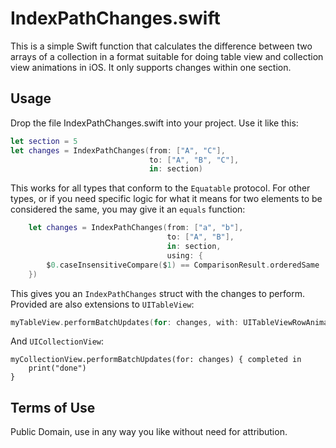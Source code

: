 # IndexPathChanges.swift

This is a simple Swift function that calculates the difference between two arrays of a collection in a format suitable for doing table view and collection view animations in iOS.  It only supports changes within one section. 

## Usage

Drop the file IndexPathChanges.swift into your project. Use it like this:

```swift
let section = 5
let changes = IndexPathChanges(from: ["A", "C"],
                               to: ["A", "B", "C"],
                               in: section)
```

This works for all types that conform to the `Equatable` protocol. For other types, or if you need specific logic for what it means for two elements to be considered the same, you may give it an `equals` function:

```swift
    let changes = IndexPathChanges(from: ["a", "b"], 
                                   to: ["A", "B"], 
                                   in: section, 
                                   using: {
        $0.caseInsensitiveCompare($1) == ComparisonResult.orderedSame
    })
```

This gives you an `IndexPathChanges` struct with the changes to perform. Provided are also extensions to `UITableView`:

```swift
myTableView.performBatchUpdates(for: changes, with: UITableViewRowAnimation.fade)
```

And `UICollectionView`:

```
myCollectionView.performBatchUpdates(for: changes) { completed in
	print("done")
}
```
## Terms of Use

Public Domain, use in any way you like without need for attribution.
